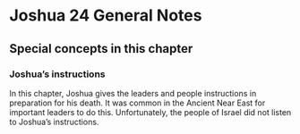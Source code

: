 # Joshua 24 General Notes
## Special concepts in this chapter

### Joshua’s instructions
In this chapter, Joshua gives the leaders and people instructions in preparation for his death. It was common in the Ancient Near East for important leaders to do this. Unfortunately, the people of Israel did not listen to Joshua’s instructions.